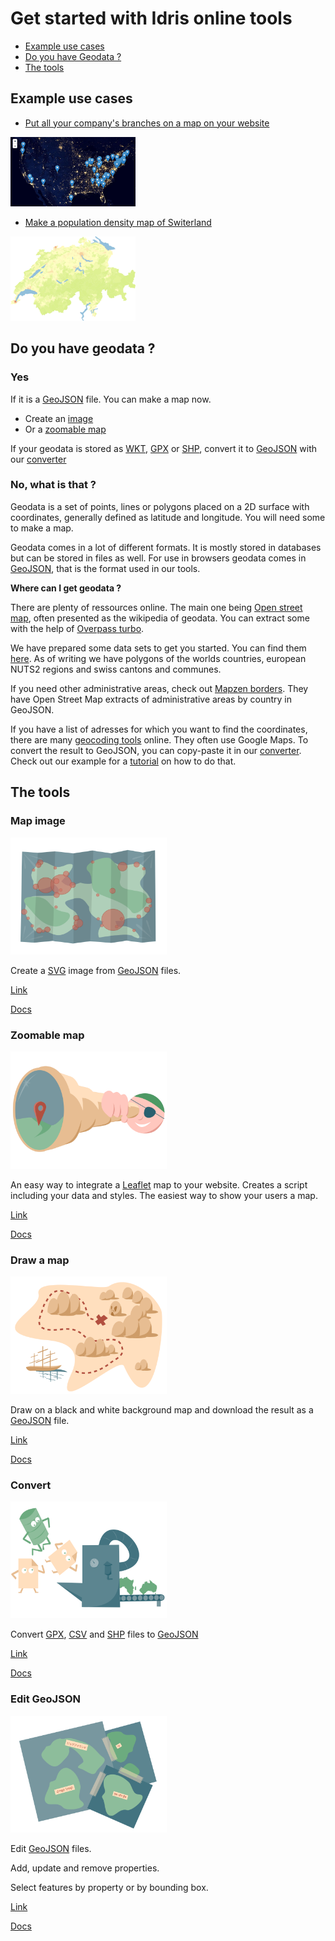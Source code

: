 # Get started with Idris online tools

* [Example use cases](#use-cases)
* [Do you have Geodata ?](#geodata)
* [The tools](#tools)

<a name="use-cases"></a>
## Example use cases

* [Put all your company's branches on a map on your website](/use-case-1)

<img src="/img/use_case_1.png" alt="" width="200" />

* [Make a population density map of Switerland](/use-case-2)

<img src="/img/use_case_2.png" alt="" width="200" />

<a name="geodata"></a>
## Do you have geodata ?

### Yes

If it is a [GeoJSON](https://en.wikipedia.org/wiki/GeoJSON) file. You can make a map now. 

* Create an [image](../image-map)
* Or a [zoomable map](../zoomable-map)

If your geodata is stored as [WKT](https://en.wikipedia.org/wiki/Well-known_text), [GPX](https://en.wikipedia.org/wiki/GPS_Exchange_Format) or [SHP](https://en.wikipedia.org/wiki/Shapefile), convert it to [GeoJSON](https://en.wikipedia.org/wiki/GeoJSON) with our [converter](../convert)

### No, what is that ?

Geodata is a set of points, lines or polygons placed on a 2D surface with coordinates, generally defined as latitude and longitude. You will need some to make a map.

Geodata comes in a lot of different formats. It is mostly stored in databases but can be stored in files as well. For use in browsers geodata comes in [GeoJSON](https://en.wikipedia.org/wiki/GeoJSON), that is the format used in our tools.

**Where can I get geodata ?**

There are plenty of ressources online. The main one being [Open street map](https://www.openstreetmap.org), often presented as the wikipedia of geodata. You can extract some with the help of [Overpass turbo](http://overpass-turbo.eu/). 

We have prepared some data sets to get you started. You can find them [here](https://github.com/idris-maps/idris-geodata). As of writing we have polygons of the worlds countries, european NUTS2 regions and swiss cantons and communes.

If you need other administrative areas, check out [Mapzen borders](https://mapzen.com/data/borders/). They have Open Street Map extracts of administrative areas by country in GeoJSON.

If you have a list of adresses for which you want to find the coordinates, there are many [geocoding tools](https://www.google.ch/search?q=batch+geocoding) online. They often use Google Maps. To convert the result to GeoJSON, you can copy-paste it in our [converter](../convert). Check out our example for a [tutorial](/use-case-1) on how to do that.

<a name="tools"></a>
## The tools

### Map image

<img src="/img/tool-map-image.png" width="250" />

Create a [SVG](https://en.wikipedia.org/wiki/Scalable_Vector_Graphics) image from [GeoJSON](https://en.wikipedia.org/wiki/GeoJSON) files.

[Link](http://www.idris-maps.com/tools/image-map)

[Docs](/image-map)

### Zoomable map

<img src="/img/tool-zoomable-map.png" width="250" />

An easy way to integrate a [Leaflet](http://leafletjs.com/) map to your website. Creates a script including your data and styles. The easiest way to show your users a map.

[Link](http://www.idris-maps.com/tools/zoomable-map)

[Docs](/zoomable-map)

### Draw a map

<img src="/img/tool-draw.png" width="250" />

Draw on a black and white background map and download the result as a [GeoJSON](https://en.wikipedia.org/wiki/GeoJSON) file.

[Link](http://www.idris-maps.com/tools/draw-map)

[Docs](/draw-map)

### Convert

<img src="/img/tool-converter.png" width="250" />

Convert [GPX](https://en.wikipedia.org/wiki/GPS_Exchange_Format), [CSV](https://en.wikipedia.org/wiki/Comma-separated_values) and [SHP](https://en.wikipedia.org/wiki/Shapefile) files to [GeoJSON](https://en.wikipedia.org/wiki/GeoJSON)

[Link](http://www.idris-maps.com/tools/convert)

[Docs](/convert)

### Edit GeoJSON

<img src="/img/tool-query.png" width="250" />

Edit [GeoJSON](https://en.wikipedia.org/wiki/GeoJSON) files. 

Add, update and remove properties. 

Select features by property or by bounding box.

[Link](http://www.idris-maps.com/tools/convert)

[Docs](/query)


